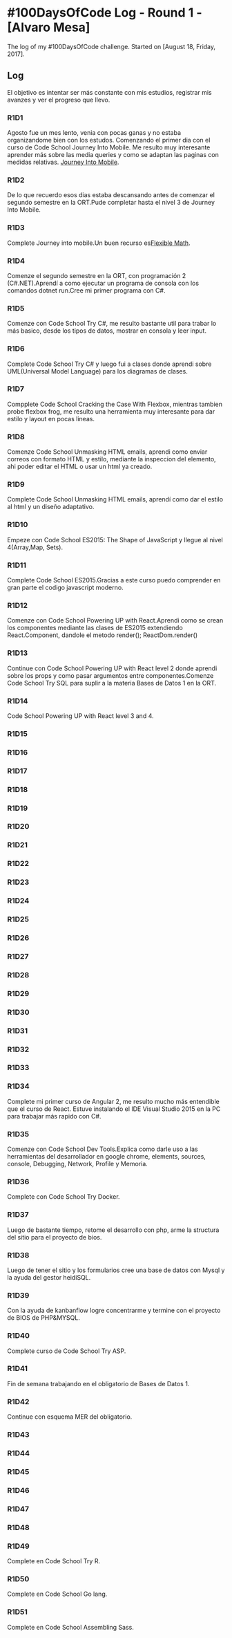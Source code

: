 # #100DaysOfCode Log - Round 1 - [Alvaro Mesa]

The log of my #100DaysOfCode challenge. Started on [August 18, Friday, 2017].

## Log
El objetivo es intentar ser más constante con mis estudios, registrar mis avanzes y ver el progreso que llevo.
### R1D1 

Agosto fue un mes lento, venia con pocas ganas y no estaba organizandome bien con los estudos.
Comenzando el primer dia  con el curso de Code School Journey Into Mobile. Me resulto muy interesante aprender más sobre las media queries y como se adaptan las paginas con medidas relativas. [Journey Into Mobile](http://mobileweb.codeschool.com/levels/1).

### R1D2
De lo que recuerdo esos dias estaba descansando antes de comenzar el segundo semestre en la ORT.Pude completar hasta el nivel 3 de Journey Into Mobile.
### R1D3 
Complete Journey into mobile.Un buen recurso es[Flexible Math](http://responsv.com/flexible-math/).
### R1D4
Comenze el segundo semestre en la ORT, con programación 2 (C#.NET).Aprendí a como ejecutar un programa de consola con los comandos dotnet run.Cree mi primer programa con C#.
### R1D5
Comenze con  Code School Try C#, me resulto bastante util para trabar lo más basico, desde los tipos de datos, mostrar en consola y leer input.

### R1D6 
Complete Code School Try C# y luego fui a clases donde aprendi sobre UML(Universal Model Language) para los diagramas de clases.
### R1D7
Compplete Code School Cracking the Case With Flexbox, mientras tambien probe flexbox frog, me resulto una herramienta muy interesante para dar estilo y layout en pocas lineas.
### R1D8
Comenze Code School Unmasking HTML emails, aprendi como enviar correos con formato HTML y estilo, mediante la inspeccion del elemento, ahi poder editar el HTML o usar un html ya creado.
### R1D9 
Complete Code School Unmasking HTML emails, aprendí como dar el estilo al html y un diseño adaptativo.

### R1D10
Empeze con Code School ES2015: The Shape of JavaScript y llegue al nivel 4(Array,Map, Sets).
### R1D11
Complete  Code School ES2015.Gracias a este curso puedo comprender en gran parte el codigo javascript moderno.
### R1D12
Comenze con Code School Powering UP with React.Aprendi como se crean los componentes mediante las clases de ES2015 extendiendo React.Component, dandole el metodo render();
ReactDom.render()
### R1D13
Continue con Code School Powering UP with React level 2 donde aprendi sobre los props y como pasar argumentos entre componentes.Comenze  Code School Try SQL para suplir a la materia Bases de Datos 1 en la ORT.
### R1D14
Code School Powering UP with React level 3 and 4.
### R1D15

### R1D16
### R1D17
### R1D18
### R1D19
### R1D20
### R1D21
### R1D22
### R1D23
### R1D24
### R1D25
### R1D26
### R1D27
### R1D28
### R1D29
### R1D30
### R1D31
### R1D32

### R1D33

 

### R1D34
Complete mi primer curso de Angular 2, me resulto mucho más entendible que el curso de React.
Estuve instalando el IDE Visual Studio 2015 en la PC para trabajar más rapido con C#.

### R1D35
Comenze con Code School Dev Tools.Explica como darle uso a las herramientas del desarrollador en google chrome, elements, sources, console, Debugging, Network, Profile y Memoria.

### R1D36
Complete con Code School Try Docker.

### R1D37
Luego de bastante tiempo, retome el desarrollo con php, arme la structura del sitio para el proyecto de bios.

### R1D38
Luego de tener el sitio y los formularios cree una base de datos con Mysql y la ayuda del gestor heidiSQL.

### R1D39
Con la ayuda de kanbanflow logre concentrarme y termine con el proyecto de BIOS de PHP&MYSQL.

### R1D40
Complete curso de Code School Try ASP.

### R1D41
Fin de semana trabajando en el obligatorio de Bases de Datos 1.
### R1D42
Continue con esquema MER del obligatorio.

### R1D43


### R1D44
### R1D45
### R1D46
### R1D47
### R1D48


### R1D49
Complete en Code School Try R.
### R1D50
Complete en Code School Go lang.

### R1D51
Complete en Code School Assembling Sass.